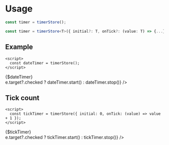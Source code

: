 <script lang="ts">
	import { Switch, timerStore } from 'svelte-ux';
	import Preview from '$lib/components/Preview.svelte';

  const dateTimer = timerStore({ initial: new Date(), onTick: () => new Date() })
  let { isRunning: isDateRunning } = dateTimer;

  const tickTimer = timerStore({ initial: 0, onTick: (value) => value + 1 })
  let { isRunning: isTickRunning } = tickTimer;
</script>

<h1>Usage</h1>

```js
const timer = timerStore();
```

```ts
const timer = timerStore<T>({ initial?: T, onTick?: (value: T) => {...}, delay?: number, disabled?: boolean })
```

<h2>Example</h2>

```svelte
<script>
  const dateTimer = timerStore();
</script>
```

<Preview>
  <div>{$dateTimer}</div>
  <Switch checked={$isDateRunning} onchange={e => e.target?.checked ? dateTimer.start() : dateTimer.stop()} />
</Preview>

<h2>Tick count</h2>

```svelte
<script>
  const tickTimer = timerStore({ initial: 0, onTick: (value) => value + 1 });
</script>
```

<Preview>
  <div>{$tickTimer}</div>
  <Switch checked={$isTickRunning} onchange={e => e.target?.checked ? tickTimer.start() : tickTimer.stop()} />
</Preview>
